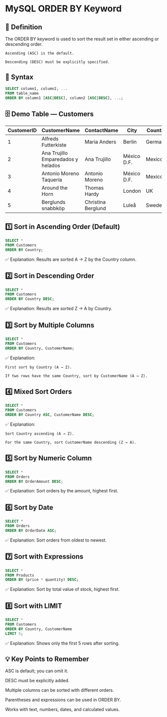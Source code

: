 # MySQL ORDER BY Keyword
## 📌 Definition

The ORDER BY keyword is used to sort the result set in either ascending or descending order.

    Ascending (ASC) is the default.

    Descending (DESC) must be explicitly specified.

## 📜 Syntax

```sql
SELECT column1, column2, ...
FROM table_name
ORDER BY column1 [ASC|DESC], column2 [ASC|DESC], ...;
```

## 🗄 Demo Table — Customers

| CustomerID | CustomerName                          | ContactName        | City       | Country |
|------------|---------------------------------------|--------------------|------------|---------|
| 1          | Alfreds Futterkiste                   | Maria Anders       | Berlin     | Germany |
| 2          | Ana Trujillo Emparedados y helados    | Ana Trujillo       | México D.F.| Mexico  |
| 3          | Antonio Moreno Taquería               | Antonio Moreno     | México D.F.| Mexico  |
| 4          | Around the Horn                       | Thomas Hardy       | London     | UK      |
| 5          | Berglunds snabbköp                    | Christina Berglund | Luleå      | Sweden  |


## 1️⃣ Sort in Ascending Order (Default)

```sql
SELECT * 
FROM Customers
ORDER BY Country;
```

✅ Explanation: Results are sorted A → Z by the Country column.

## 2️⃣ Sort in Descending Order

```sql
SELECT * 
FROM Customers
ORDER BY Country DESC;
```

✅ Explanation: Results are sorted Z → A by Country.

## 3️⃣ Sort by Multiple Columns

```sql
SELECT * 
FROM Customers
ORDER BY Country, CustomerName;
```

✅ Explanation:

    First sort by Country (A → Z).

    If two rows have the same Country, sort by CustomerName (A → Z).

## 4️⃣ Mixed Sort Orders

```sql
SELECT * 
FROM Customers
ORDER BY Country ASC, CustomerName DESC;
```

✅ Explanation:

    Sort Country ascending (A → Z).

    For the same Country, sort CustomerName descending (Z → A).

## 5️⃣ Sort by Numeric Column

```sql
SELECT * 
FROM Orders
ORDER BY OrderAmount DESC;
```

✅ Explanation: Sort orders by the amount, highest first.

## 6️⃣ Sort by Date

```sql
SELECT * 
FROM Orders
ORDER BY OrderDate ASC;
```

✅ Explanation: Sort orders from oldest to newest.

## 7️⃣ Sort with Expressions

```sql
SELECT * 
FROM Products
ORDER BY (price * quantity) DESC;
```

✅ Explanation: Sort by total value of stock, highest first.

## 8️⃣ Sort with LIMIT

```sql
SELECT * 
FROM Customers
ORDER BY Country, CustomerName
LIMIT 5;
```

✅ Explanation: Shows only the first 5 rows after sorting.

## 💡 Key Points to Remember

  ASC is default; you can omit it.

  DESC must be explicitly added.

  Multiple columns can be sorted with different orders.

  Parentheses and expressions can be used in ORDER BY.

  Works with text, numbers, dates, and calculated values.


